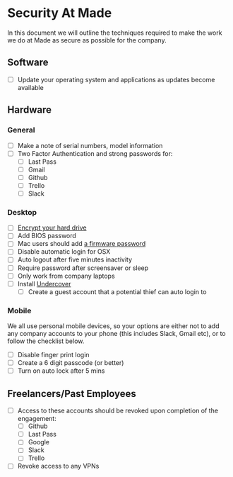 # Security At Made
In this document we will outline the techniques required to make the work we do at Made as secure as possible for the company.

## Software
- [ ] Update your operating system and applications as updates become available

## Hardware
### General
- [ ] Make a note of serial numbers, model information
- [ ] Two Factor Authentication and strong passwords for:
  - [ ] Last Pass
  - [ ] Gmail
  - [ ] Github
  - [ ] Trello
  - [ ] Slack

### Desktop
- [ ] [Encrypt your hard drive](https://support.apple.com/en-gb/HT204837)
- [ ] Add BIOS password
- [ ] Mac users should add [a firmware password](https://support.apple.com/en-gb/HT204455)
- [ ] Disable automatic login for OSX
- [ ] Auto logout after five minutes inactivity
- [ ] Require password after screensaver or sleep
- [ ] Only work from company laptops
- [ ] Install [Undercover](http://orbicule.com/undercover/mac/)
  - [ ] Create a guest account that a potential thief can auto login to

### Mobile
We all use personal mobile devices, so your options are either not to add any company accounts to your phone (this includes Slack, Gmail etc), or to follow the checklist below.

- [ ] Disable finger print login
- [ ] Create a 6 digit passcode (or better)
- [ ] Turn on auto lock after 5 mins

## Freelancers/Past Employees
- [ ] Access to these accounts should be revoked upon completion of the engagement:
  - [ ] Github
  - [ ] Last Pass
  - [ ] Google
  - [ ] Slack
  - [ ] Trello
- [ ] Revoke access to any VPNs
